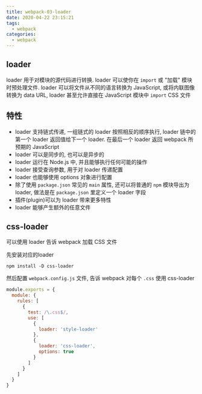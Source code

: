 ```yaml
---
title: webpack-03-loader
date: 2020-04-22 23:15:21
tags:
  - webpack
categories:
  - webpack
---
```

## loader

loader 用于对模块的源代码进行转换. loader 可以使你在 `import` 或 "加载" 模块时预处理文件. loader 可以将文件从不同的语言转换为 JavaScript, 或将内联图像转换为 data URL, loader 甚至允许直接在 JavaScript 模块中 `import` CSS 文件

## 特性

- loader 支持链式传递, 一组链式的 loader 按照相反的顺序执行, loader 链中的第一个 loader 返回值给下一个 loader. 在最后一个 loader 返回 webpack 所预期的 JavaScript
- loader 可以是同步的, 也可以是异步的
- loader 运行在 Node.js 中, 并且能够执行任何可能的操作
- loader 接受查询参数, 用于对 loader 传递配置
- loader 也能够使用 options 对象进行配置
- 除了使用 `package.json` 常见的 `main` 属性, 还可以将普通的 `npm` 模块导出为 loader, 做法是在 `package.json` 里定义一个 loader 字段
- 插件(plugin)可以为 loader 带来更多特性
- loader 能够产生额外的任意文件

## css-loader

可以使用 loader 告诉 webpack 加载 CSS 文件

先安装对应的loader

```shell
npm install -D css-loader
```

然后配置 `webpack.config.js` 文件, 告诉 webpack 对每个 `.css` 使用 css-loader

```js
module.exports = {
  module: {
    rules: [
      {
        test: /\.css$/,
        use: [
          {
            loader: 'style-loader'
          },
          {
            loader: 'css-loader',
            options: true
          }
        ]
      }
    ]
  }
}
```
